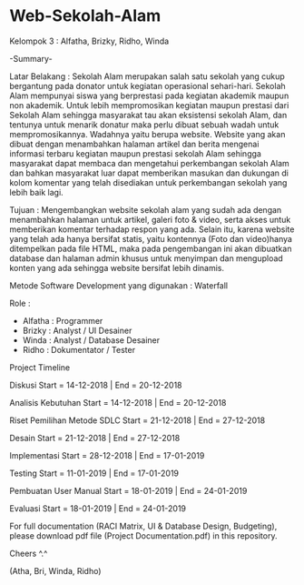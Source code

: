 # Web-Sekolah-Alam
Kelompok 3 : Alfatha, Brizky, Ridho, Winda

-Summary-

Latar Belakang :
Sekolah Alam merupakan salah satu sekolah yang cukup bergantung pada donator untuk kegiatan operasional sehari-hari. Sekolah Alam mempunyai siswa yang berprestasi pada kegiatan akademik maupun non akademik. Untuk lebih mempromosikan kegiatan maupun prestasi dari Sekolah Alam sehingga masyarakat tau akan eksistensi sekolah Alam, dan tentunya untuk menarik donatur maka perlu dibuat sebuah wadah untuk mempromosikannya. Wadahnya yaitu berupa website. Website yang akan dibuat dengan menambahkan halaman artikel dan berita mengenai informasi terbaru kegiatan maupun prestasi sekolah Alam sehingga masyarakat dapat membaca dan mengetahui perkembangan sekolah Alam dan bahkan masyarakat luar dapat memberikan masukan dan dukungan di kolom komentar yang telah disediakan untuk perkembangan sekolah yang lebih baik lagi.

Tujuan :
Mengembangkan website sekolah alam yang sudah ada dengan menambahkan halaman untuk artikel, galeri foto & video, serta akses untuk memberikan komentar terhadap respon yang ada. Selain itu, karena website yang telah ada hanya bersifat statis, yaitu kontennya (Foto dan video)hanya ditempelkan pada file HTML, maka pada pengembangan ini akan dibuatkan database dan halaman admin khusus untuk menyimpan dan mengupload konten yang ada sehingga website bersifat lebih dinamis.

Metode Software Development yang digunakan : Waterfall

Role :
- Alfatha : Programmer
- Brizky : Analyst / UI Desainer
- Winda : Analyst / Database Desainer
- Ridho : Dokumentator / Tester

Project Timeline

Diskusi
Start = 14-12-2018 | End = 20-12-2018

Analisis Kebutuhan
Start = 14-12-2018 | End = 20-12-2018

Riset Pemilihan Metode SDLC
Start = 21-12-2018 | End = 27-12-2018

Desain
Start = 21-12-2018 | End = 27-12-2018

Implementasi
Start = 28-12-2018 | End = 17-01-2019

Testing
Start = 11-01-2019 | End = 17-01-2019

Pembuatan User Manual
Start = 18-01-2019 | End = 24-01-2019

Evaluasi
Start = 18-01-2019 | End = 24-01-2019



For full documentation (RACI Matrix, UI & Database Design, Budgeting), please download pdf file (Project Documentation.pdf) in this repository.

Cheers ^.^

(Atha, Bri, Winda, Ridho)

